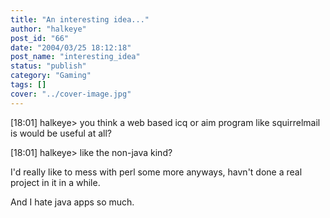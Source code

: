 ```yaml
---
title: "An interesting idea..."
author: "halkeye"
post_id: "66"
date: "2004/03/25 18:12:18"
post_name: "interesting_idea"
status: "publish"
category: "Gaming"
tags: []
cover: "../cover-image.jpg"
---
```


[18:01] halkeye&gt; you think a web based icq or aim program like squirrelmail is would be useful at all?  

[18:01] halkeye&gt; like the non-java kind?

I'd really like to mess with perl some more anyways, havn't done a real project in it in a while.  

And I hate java apps so much.
